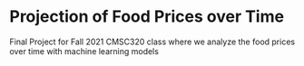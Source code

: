 # Projection of Food Prices over Time
Final Project for Fall 2021 CMSC320 class where we analyze the food prices over time with machine learning models
